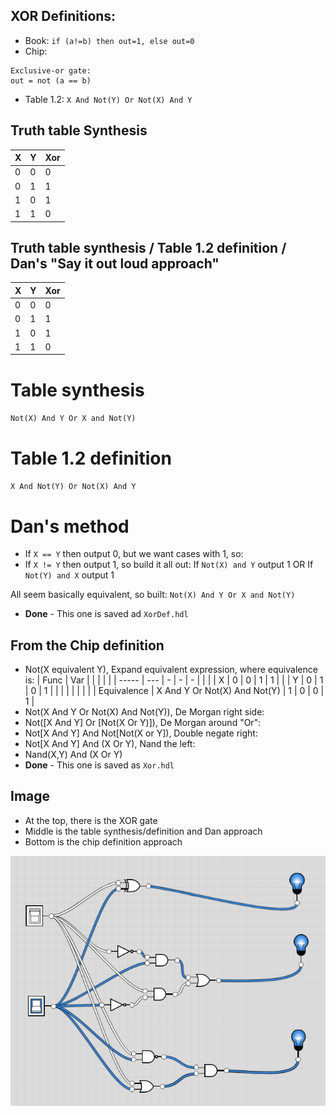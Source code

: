 ## XOR Definitions:
- Book: `if (a!=b) then out=1, else out=0`
- Chip:
```
Exclusive-or gate:
out = not (a == b)
```
- Table 1.2: `X And Not(Y) Or Not(X) And Y`

## Truth table Synthesis
| X | Y | Xor |
| - | - | --- |
| 0 | 0 | 0   |
| 0 | 1 | 1   |
| 1 | 0 | 1   |
| 1 | 1 | 0   |

## Truth table synthesis / Table 1.2 definition / Dan's "Say it out loud approach"
| X | Y | Xor |
| - | - | --- |
| 0 | 0 | 0   |
| 0 | 1 | 1   |
| 1 | 0 | 1   |
| 1 | 1 | 0   |

# Table synthesis
`Not(X) And Y Or X and Not(Y)`

# Table 1.2 definition
`X And Not(Y) Or Not(X) And Y`

# Dan's method
- If `X == Y` then output 0, but we want cases with 1, so:
- If `X != Y` then output 1, so build it all out:
If `Not(X) and Y` output 1 OR If `Not(Y) and X` output 1

All seem basically equivalent, so built:
`Not(X) And Y Or X and Not(Y)`
- **Done** - This one is saved ad `XorDef.hdl`

## From the Chip definition
- Not(X equivalent Y), Expand equivalent expression, where equivalence is:
| Func  | Var |   |   |   |  |
| ----- | --- | - | - | - |  |
|  | X | 0 | 0 | 1 | 1 |
|  | Y | 0 | 1 | 0 | 1 |
|  |  |  |  |  |  |
| Equivalence | X And Y Or Not(X) And Not(Y) | 1 | 0 | 0 | 1 |
- Not(X And Y Or Not(X) And Not(Y)), De Morgan right side:
- Not([X And Y] Or [Not(X Or Y)]), De Morgan around "Or":
- Not[X And Y] And Not[Not(X or Y]), Double negate right:
- Not[X And Y] And (X Or Y), Nand the left:
- Nand(X,Y) And (X Or Y)
- **Done** - This one is saved as `Xor.hdl`

## Image
- At the top, there is the XOR gate
- Middle is the table synthesis/definition and Dan approach
- Bottom is the chip definition approach

!["Xor Gate"](../img/project-01.4-Xor.png)
